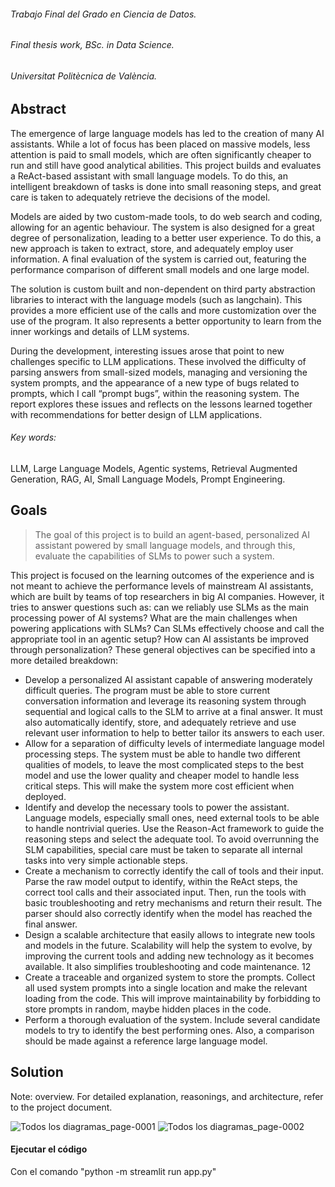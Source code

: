 ###### Trabajo Final del Grado en Ciencia de Datos.
###### Final thesis work, BSc. in Data Science.
###### Universitat Politècnica de València.

## Abstract

The emergence of large language models has led to the creation of many AI assistants. While a lot of
focus has been placed on massive models, less attention is paid to small models, which are often
significantly cheaper to run and still have good analytical abilities. This project builds and evaluates a
ReAct-based assistant with small language models. To do this, an intelligent breakdown of tasks is done
into small reasoning steps, and great care is taken to adequately retrieve the decisions of the model.


Models are aided by two custom-made tools, to do web search and coding, allowing for an agentic
behaviour. The system is also designed for a great degree of personalization, leading to a better user
experience. To do this, a new approach is taken to extract, store, and adequately employ user
information. A final evaluation of the system is carried out, featuring the performance comparison of
different small models and one large model.


The solution is custom built and non-dependent on third party abstraction libraries to interact with
the language models (such as langchain). This provides a more efficient use of the calls and more
customization over the use of the program. It also represents a better opportunity to learn from the
inner workings and details of LLM systems.


During the development, interesting issues arose that point to new challenges specific to LLM
applications. These involved the difficulty of parsing answers from small-sized models, managing and
versioning the system prompts, and the appearance of a new type of bugs related to prompts, which
I call “prompt bugs”, within the reasoning system. The report explores these issues and reflects on the
lessons learned together with recommendations for better design of LLM applications.

###### Key words:
LLM, Large Language Models, Agentic systems, Retrieval Augmented Generation, RAG, AI,
Small Language Models, Prompt Engineering.


## Goals

> The goal of this project is to build an agent-based, personalized AI assistant powered by small language models, and through this, evaluate the capabilities of SLMs to power such a system.


This project is focused on the learning outcomes of the experience and is not meant to achieve the
performance levels of mainstream AI assistants, which are built by teams of top researchers in big AI
companies. However, it tries to answer questions such as: can we reliably use SLMs as the main
processing power of AI systems? What are the main challenges when powering applications with
SLMs? Can SLMs effectively choose and call the appropriate tool in an agentic setup? How can AI
assistants be improved through personalization?
These general objectives can be specified into a more detailed breakdown:
- Develop a personalized AI assistant capable of answering moderately difficult queries. The
program must be able to store current conversation information and leverage its reasoning
system through sequential and logical calls to the SLM to arrive at a final answer. It must also
automatically identify, store, and adequately retrieve and use relevant user information to help
to better tailor its answers to each user.
- Allow for a separation of difficulty levels of intermediate language model processing steps. The
system must be able to handle two different qualities of models, to leave the most complicated
steps to the best model and use the lower quality and cheaper model to handle less critical
steps. This will make the system more cost efficient when deployed.
- Identify and develop the necessary tools to power the assistant. Language models, especially
small ones, need external tools to be able to handle nontrivial queries. Use the Reason-Act
framework to guide the reasoning steps and select the adequate tool. To avoid
overrunning the SLM capabilities, special care must be taken to separate all internal tasks into
very simple actionable steps.
- Create a mechanism to correctly identify the call of tools and their input. Parse the raw model
output to identify, within the ReAct steps, the correct tool calls and their associated input.
Then, run the tools with basic troubleshooting and retry mechanisms and return their result.
The parser should also correctly identify when the model has reached the final answer.
- Design a scalable architecture that easily allows to integrate new tools and models in the
future. Scalability will help the system to evolve, by improving the current tools and adding
new technology as it becomes available. It also simplifies troubleshooting and code
maintenance.
12
- Create a traceable and organized system to store the prompts. Collect all used system prompts
into a single location and make the relevant loading from the code. This will improve
maintainability by forbidding to store prompts in random, maybe hidden places in the code.
- Perform a thorough evaluation of the system. Include several candidate models to try to
identify the best performing ones. Also, a comparison should be made against a reference
large language model.

## Solution

Note: overview. For detailed explanation, reasonings, and architecture, refer to the project document.

![Todos los diagramas_page-0001](https://github.com/user-attachments/assets/51d5eab0-2561-4d86-93d4-37039939ca09)
![Todos los diagramas_page-0002](https://github.com/user-attachments/assets/5fc35ae2-b77d-4e97-b2d4-2e3c76f30727)


#### Ejecutar el código

Con el comando "python -m streamlit run app.py"
